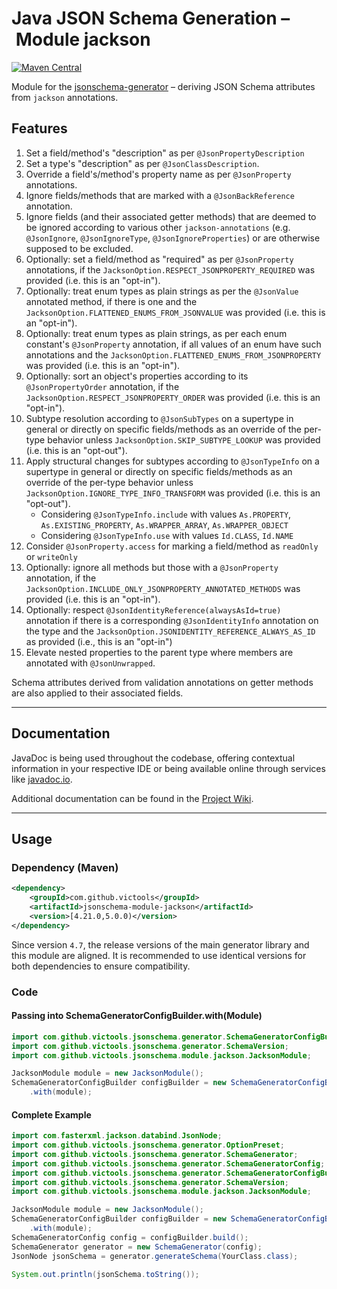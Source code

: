 # Java JSON Schema Generation – Module jackson
[![Maven Central](https://maven-badges.herokuapp.com/maven-central/com.github.victools/jsonschema-module-jackson/badge.svg)](https://maven-badges.herokuapp.com/maven-central/com.github.victools/jsonschema-module-jackson)

Module for the [jsonschema-generator](../jsonschema-generator) – deriving JSON Schema attributes from `jackson` annotations.

## Features
1. Set a field/method's "description" as per `@JsonPropertyDescription`
2. Set a type's "description" as per `@JsonClassDescription`.
3. Override a field's/method's property name as per `@JsonProperty` annotations.
4. Ignore fields/methods that are marked with a `@JsonBackReference` annotation.
5. Ignore fields (and their associated getter methods) that are deemed to be ignored according to various other `jackson-annotations` (e.g. `@JsonIgnore`, `@JsonIgnoreType`, `@JsonIgnoreProperties`) or are otherwise supposed to be excluded.
6. Optionally: set a field/method as "required" as per `@JsonProperty` annotations, if the `JacksonOption.RESPECT_JSONPROPERTY_REQUIRED` was provided (i.e. this is an "opt-in").
7. Optionally: treat enum types as plain strings as per the `@JsonValue` annotated method, if there is one and the `JacksonOption.FLATTENED_ENUMS_FROM_JSONVALUE` was provided (i.e. this is an "opt-in").
8. Optionally: treat enum types as plain strings, as per each enum constant's `@JsonProperty` annotation, if all values of an enum have such annotations and the `JacksonOption.FLATTENED_ENUMS_FROM_JSONPROPERTY` was provided (i.e. this is an "opt-in").
9. Optionally: sort an object's properties according to its `@JsonPropertyOrder` annotation, if the `JacksonOption.RESPECT_JSONPROPERTY_ORDER` was provided (i.e. this is an "opt-in").
10. Subtype resolution according to `@JsonSubTypes` on a supertype in general or directly on specific fields/methods as an override of the per-type behavior unless `JacksonOption.SKIP_SUBTYPE_LOOKUP` was provided (i.e. this is an "opt-out").
11. Apply structural changes for subtypes according to `@JsonTypeInfo` on a supertype in general or directly on specific fields/methods as an override of the per-type behavior unless `JacksonOption.IGNORE_TYPE_INFO_TRANSFORM` was provided (i.e. this is an "opt-out").
    * Considering `@JsonTypeInfo.include` with values `As.PROPERTY`, `As.EXISTING_PROPERTY`, `As.WRAPPER_ARRAY`, `As.WRAPPER_OBJECT`
    * Considering `@JsonTypeInfo.use` with values `Id.CLASS`, `Id.NAME`
12. Consider `@JsonProperty.access` for marking a field/method as `readOnly` or `writeOnly`
13. Optionally: ignore all methods but those with a `@JsonProperty` annotation, if the `JacksonOption.INCLUDE_ONLY_JSONPROPERTY_ANNOTATED_METHODS` was provided (i.e. this is an "opt-in").
14. Optionally: respect `@JsonIdentityReference(alwaysAsId=true)` annotation if there is a corresponding `@JsonIdentityInfo` annotation on the type and the `JacksonOption.JSONIDENTITY_REFERENCE_ALWAYS_AS_ID` as provided (i.e., this is an "opt-in")
15. Elevate nested properties to the parent type where members are annotated with `@JsonUnwrapped`.

Schema attributes derived from validation annotations on getter methods are also applied to their associated fields.

----

## Documentation
JavaDoc is being used throughout the codebase, offering contextual information in your respective IDE or being available online through services like [javadoc.io](https://www.javadoc.io/doc/com.github.victools/jsonschema-module-jackson).

Additional documentation can be found in the [Project Wiki](https://github.com/victools/jsonschema-generator/wiki).

----

## Usage
### Dependency (Maven)
```xml
<dependency>
    <groupId>com.github.victools</groupId>
    <artifactId>jsonschema-module-jackson</artifactId>
    <version>[4.21.0,5.0.0)</version>
</dependency>
```

Since version `4.7`, the release versions of the main generator library and this module are aligned.
It is recommended to use identical versions for both dependencies to ensure compatibility.

### Code
#### Passing into SchemaGeneratorConfigBuilder.with(Module)
```java
import com.github.victools.jsonschema.generator.SchemaGeneratorConfigBuilder;
import com.github.victools.jsonschema.generator.SchemaVersion;
import com.github.victools.jsonschema.module.jackson.JacksonModule;
```
```java
JacksonModule module = new JacksonModule();
SchemaGeneratorConfigBuilder configBuilder = new SchemaGeneratorConfigBuilder(SchemaVersion.DRAFT_2019_09)
    .with(module);
```

#### Complete Example
```java
import com.fasterxml.jackson.databind.JsonNode;
import com.github.victools.jsonschema.generator.OptionPreset;
import com.github.victools.jsonschema.generator.SchemaGenerator;
import com.github.victools.jsonschema.generator.SchemaGeneratorConfig;
import com.github.victools.jsonschema.generator.SchemaGeneratorConfigBuilder;
import com.github.victools.jsonschema.generator.SchemaVersion;
import com.github.victools.jsonschema.module.jackson.JacksonModule;
```
```java
JacksonModule module = new JacksonModule();
SchemaGeneratorConfigBuilder configBuilder = new SchemaGeneratorConfigBuilder(SchemaVersion.DRAFT_2019_09, OptionPreset.PLAIN_JSON)
    .with(module);
SchemaGeneratorConfig config = configBuilder.build();
SchemaGenerator generator = new SchemaGenerator(config);
JsonNode jsonSchema = generator.generateSchema(YourClass.class);

System.out.println(jsonSchema.toString());
```
